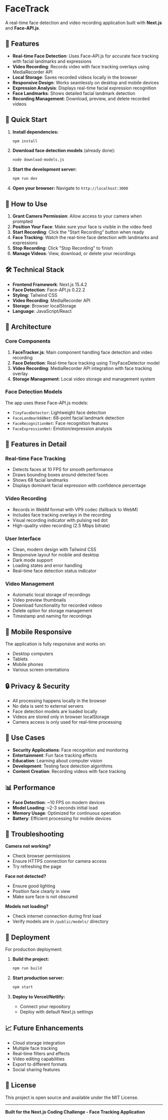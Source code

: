 # FaceTrack

A real-time face detection and video recording application built with **Next.js** and **Face-API.js**.

## 🎯 Features

- **Real-time Face Detection**: Uses Face-API.js for accurate face tracking with facial landmarks and expressions
- **Video Recording**: Records video with face tracking overlays using MediaRecorder API
- **Local Storage**: Saves recorded videos locally in the browser
- **Responsive Design**: Works seamlessly on desktop and mobile devices
- **Expression Analysis**: Displays real-time facial expression recognition
- **Face Landmarks**: Shows detailed facial landmark detection
- **Recording Management**: Download, preview, and delete recorded videos

## 🚀 Quick Start

1. **Install dependencies:**
   ```bash
   npm install
   ```

2. **Download face detection models** (already done):
   ```bash
   node download-models.js
   ```

3. **Start the development server:**
   ```bash
   npm run dev
   ```

4. **Open your browser:**
   Navigate to `http://localhost:3000`

## 📱 How to Use

1. **Grant Camera Permission**: Allow access to your camera when prompted
2. **Position Your Face**: Make sure your face is visible in the video feed
3. **Start Recording**: Click the "Start Recording" button when ready
4. **Face Tracking**: Watch the real-time face detection with landmarks and expressions
5. **Stop Recording**: Click "Stop Recording" to finish
6. **Manage Videos**: View, download, or delete your recordings

## 🛠 Technical Stack

- **Frontend Framework**: Next.js 15.4.2
- **Face Detection**: Face-API.js 0.22.2
- **Styling**: Tailwind CSS
- **Video Recording**: MediaRecorder API
- **Storage**: Browser localStorage
- **Language**: JavaScript/React

## 📐 Architecture

### Core Components

1. **FaceTracker.js**: Main component handling face detection and video recording
2. **Face Detection**: Real-time face tracking using TinyFaceDetector model
3. **Video Recording**: MediaRecorder API integration with face tracking overlay
4. **Storage Management**: Local video storage and management system

### Face Detection Models

The app uses these Face-API.js models:
- `TinyFaceDetector`: Lightweight face detection
- `FaceLandmark68Net`: 68-point facial landmark detection
- `FaceRecognitionNet`: Face recognition features
- `FaceExpressionNet`: Emotion/expression analysis

## 🎨 Features in Detail

### Real-time Face Tracking
- Detects faces at 10 FPS for smooth performance
- Draws bounding boxes around detected faces
- Shows 68 facial landmarks
- Displays dominant facial expression with confidence percentage

### Video Recording
- Records in WebM format with VP9 codec (fallback to WebM)
- Includes face tracking overlays in the recording
- Visual recording indicator with pulsing red dot
- High-quality video recording (2.5 Mbps bitrate)

### User Interface
- Clean, modern design with Tailwind CSS
- Responsive layout for mobile and desktop
- Dark mode support
- Loading states and error handling
- Real-time face detection status indicator

### Video Management
- Automatic local storage of recordings
- Video preview thumbnails
- Download functionality for recorded videos
- Delete option for storage management
- Timestamp and naming for recordings

## 📱 Mobile Responsive

The application is fully responsive and works on:
- Desktop computers
- Tablets
- Mobile phones
- Various screen orientations

## 🔒 Privacy & Security

- All processing happens locally in the browser
- No data is sent to external servers
- Face detection models are loaded locally
- Videos are stored only in browser localStorage
- Camera access is only used for real-time processing

## 🎯 Use Cases

- **Security Applications**: Face recognition and monitoring
- **Entertainment**: Fun face tracking effects
- **Education**: Learning about computer vision
- **Development**: Testing face detection algorithms
- **Content Creation**: Recording videos with face tracking

## 📊 Performance

- **Face Detection**: ~10 FPS on modern devices
- **Model Loading**: ~2-3 seconds initial load
- **Memory Usage**: Optimized for continuous operation
- **Battery**: Efficient processing for mobile devices

## 🐛 Troubleshooting

**Camera not working?**
- Check browser permissions
- Ensure HTTPS connection for camera access
- Try refreshing the page

**Face not detected?**
- Ensure good lighting
- Position face clearly in view
- Make sure face is not obscured

**Models not loading?**
- Check internet connection during first load
- Verify models are in `/public/models/` directory

## 🚀 Deployment

For production deployment:

1. **Build the project:**
   ```bash
   npm run build
   ```

2. **Start production server:**
   ```bash
   npm start
   ```

3. **Deploy to Vercel/Netlify:**
   - Connect your repository
   - Deploy with default Next.js settings

## 📈 Future Enhancements

- Cloud storage integration
- Multiple face tracking
- Real-time filters and effects
- Video editing capabilities
- Export to different formats
- Social sharing features

## 📄 License

This project is open source and available under the MIT License.

---

**Built for the Next.js Coding Challenge - Face Tracking Application**

